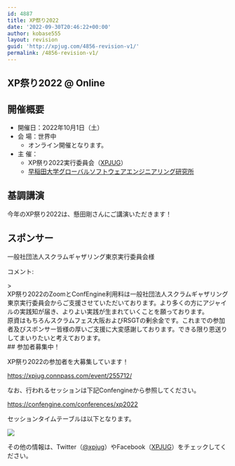 ```yaml
---
id: 4887
title: XP祭り2022
date: '2022-09-30T20:46:22+00:00'
author: kobase555
layout: revision
guid: 'http://xpjug.com/4856-revision-v1/'
permalink: /4856-revision-v1/
---
```


## XP祭り2022 @ Online

## 開催概要

- 開催日：2022年10月1日（土）
- 会 場：世界中 
    - オンライン開催となります。
- 主 催： 
    - XP祭り2022実行委員会（[XPJUG](http://xpjug.com/about/)）
    - [早稲田大学グローバルソフトウェアエンジニアリング研究所](https://www.waseda.jp/inst/gcs/institutes-2/globalsoftware/)

## 基調講演

今年のXP祭り2022は、懸田剛さんにご講演いただきます！

## スポンサー

<span style="font-weight: 400;">一般社団法人スクラムギャザリング東京実行委員会様</span>

コメント:

<div class="kvgmc6g5 cxmmr5t8 oygrvhab hcukyx3x c1et5uql ii04i59q">> <div dir="auto">XP祭り2022のZoomとConfEngine利用料は一般社団法人スクラムギャザリング東京実行委員会からご支援させていただいております。より多くの方にアジャイルの実践知が届き、よりよい実践が生まれていくことを願っております。</div><div dir="auto">原資はもちろんスクラムフェス大阪およびRSGTの剰余金です。これまでの参加者及びスポンサー皆様の厚いご支援に大変感謝しております。できる限り恩送りしてまいりたいと考えております。</div>

<div dir="auto">## 参加者募集中！

XP祭り2022の参加者を大募集しています！

<https://xpjug.connpass.com/event/255712/>

なお、行われるセッションは下記Confengineから参照してください。

<https://confengine.com/conferences/xp2022>

</div></div>セッションタイムテーブルは以下となります。

[![](http://xpjug.com/wp-content/uploads/2022/09/xpjug2022-212x300.png)](http://xpjug.com/wp-content/uploads/2022/09/xpjug2022.png)

その他の情報は、Twitter（[@xpjug](https://twitter.com/xpjug)）やFacebook（[XPJUG](https://www.facebook.com/Xpjug/)）をチェックしてください。